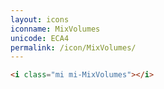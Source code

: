 ```yaml
---
layout: icons
iconname: MixVolumes
unicode: ECA4
permalink: /icon/MixVolumes/
---
```


``` html
<i class="mi mi-MixVolumes"></i>
```

